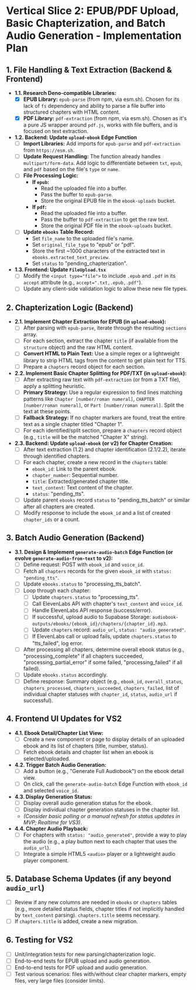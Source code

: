 # Vertical Slice 2: EPUB/PDF Upload, Basic Chapterization, and Batch Audio Generation - Implementation Plan

## 1. File Handling & Text Extraction (Backend & Frontend)

-   **1.1. Research Deno-compatible Libraries:**
    -   [x] **EPUB Library:** `epub-parse` (from npm, via esm.sh). Chosen for its lack of `fs` dependency and ability to parse a file buffer into structured chapters with HTML content.
    -   [x] **PDF Library:** `pdf-extraction` (from npm, via esm.sh). Chosen as it's a pure JS wrapper around `pdf.js`, works with file buffers, and is focused on text extraction.
-   **1.2. Backend: Update `upload-ebook` Edge Function**
    -   [ ] **Import Libraries:** Add imports for `epub-parse` and `pdf-extraction` from `https://esm.sh`.
    -   [ ] **Update Request Handling:** The function already handles `multipart/form-data`. Add logic to differentiate between `txt`, `epub`, and `pdf` based on the file's `type` or `name`.
    -   [ ] **File Processing Logic:**
        -   **If `epub`:**
            -   Read the uploaded file into a buffer.
            -   Pass the buffer to `epub-parse`.
            -   Store the original EPUB file in the `ebook-uploads` bucket.
        -   **If `pdf`:**
            -   Read the uploaded file into a buffer.
            -   Pass the buffer to `pdf-extraction` to get the raw text.
            -   Store the original PDF file in the `ebook-uploads` bucket.
    -   [ ] **Update `ebooks` Table Record:**
        -   Set `file_name` to the uploaded file's name.
        -   Set `original_file_type` to "epub" or "pdf".
        -   Store the first ~1000 characters of the extracted text in `ebooks.extracted_text_preview`.
        -   Set `status` to "pending_chapterization".
-   **1.3. Frontend: Update `FileUpload.tsx`**
    -   [ ] Modify the `<input type="file">` to include `.epub` and `.pdf` in its `accept` attribute (e.g., `accept=".txt,.epub,.pdf"`).
    -   [ ] Update any client-side validation logic to allow these new file types.

## 2. Chapterization Logic (Backend)

-   **2.1. Implement Chapter Extraction for EPUB (in `upload-ebook`):**
    -   [ ] After parsing with `epub-parse`, iterate through the resulting `sections` array.
    -   [ ] For each section, extract the chapter `title` (if available from the `structure` object) and the raw HTML content.
    -   [ ] **Convert HTML to Plain Text:** Use a simple regex or a lightweight library to strip HTML tags from the content to get plain text for TTS.
    -   [ ] Prepare a `chapters` record object for each section.
-   **2.2. Implement Basic Chapter Splitting for PDF/TXT (in `upload-ebook`):**
    -   [ ] After extracting raw text with `pdf-extraction` (or from a TXT file), apply a splitting heuristic.
    -   [ ] **Primary Strategy:** Use a regular expression to find lines matching patterns like `Chapter [number/roman numeral]`, `CHAPTER [number/roman numeral]`, or `Part [number/roman numeral]`. Split the text at these points.
    -   [ ] **Fallback Strategy:** If no chapter markers are found, treat the entire text as a single chapter titled "Chapter 1".
    -   [ ] For each identified/split section, prepare a `chapters` record object (e.g., `title` will be the matched "Chapter X" string).
-   **2.3. Backend: Update `upload-ebook` (or v2) for Chapter Creation:**
    -   [ ] After text extraction (1.2) and chapter identification (2.1/2.2), iterate through identified chapters.
    -   [ ] For each chapter, create a new record in the `chapters` table:
        -   `ebook_id`: Link to the parent ebook.
        -   `chapter_number`: Sequential number.
        -   `title`: Extracted/generated chapter title.
        -   `text_content`: Text content of the chapter.
        -   `status`: "pending_tts".
    -   [ ] Update parent `ebooks` record `status` to "pending_tts_batch" or similar after all chapters are created.
    -   [ ] Modify response to include the `ebook_id` and a list of created `chapter_ids` or a count.

## 3. Batch Audio Generation (Backend)

-   **3.1. Design & Implement `generate-audio-batch` Edge Function (or evolve `generate-audio-from-text` to v2):**
    -   [ ] Define request: POST with `ebook_id` and `voice_id`.
    -   [ ] Fetch all `chapters` records for the given `ebook_id` with `status: "pending_tts"`.
    -   [ ] Update `ebooks.status` to "processing_tts_batch".
    -   [ ] Loop through each chapter:
        -   [ ] Update `chapters.status` to "processing_tts".
        -   [ ] Call ElevenLabs API with chapter's `text_content` and `voice_id`.
        -   [ ] Handle ElevenLabs API response (success/error).
        -   [ ] If successful, upload audio to Supabase Storage: `audiobook-outputs/ebooks/{ebook_id}/chapters/{chapter_id}.mp3`.
        -   [ ] Update `chapters` record: `audio_url`, `status: "audio_generated"`.
        -   [ ] If ElevenLabs call or upload fails, update `chapters.status` to "tts_failed", log error.
    -   [ ] After processing all chapters, determine overall ebook status (e.g., "processing_complete" if all chapters succeeded, "processing_partial_error" if some failed, "processing_failed" if all failed).
    -   [ ] Update `ebooks.status` accordingly.
    -   [ ] Define response: Summary object (e.g., `ebook_id`, `overall_status`, `chapters_processed`, `chapters_succeeded`, `chapters_failed`, list of individual chapter statuses with `chapter_id`, `status`, `audio_url` if successful).

## 4. Frontend UI Updates for VS2

-   **4.1. Ebook Detail/Chapter List View:**
    -   [ ] Create a new component or page to display details of an uploaded ebook and its list of chapters (title, number, status).
    -   [ ] Fetch ebook details and chapter list when an ebook is selected/uploaded.
-   **4.2. Trigger Batch Audio Generation:**
    -   [ ] Add a button (e.g., "Generate Full Audiobook") on the ebook detail view.
    -   [ ] On click, call the `generate-audio-batch` Edge Function with `ebook_id` and selected `voice_id`.
-   **4.3. Display Generation Status:**
    -   [ ] Display overall audio generation status for the ebook.
    -   [ ] Display individual chapter generation statuses in the chapter list.
    -   *(Consider basic polling or a manual refresh for status updates in MVP; Realtime for VS3)*.
-   **4.4. Chapter Audio Playback:**
    -   [ ] For chapters with `status: "audio_generated"`, provide a way to play the audio (e.g., a play button next to each chapter that uses the `audio_url`).
    -   [ ] Integrate a simple HTML5 `<audio>` player or a lightweight audio player component.

## 5. Database Schema Updates (if any beyond `audio_url`)

-   [ ] Review if any new columns are needed in `ebooks` or `chapters` tables (e.g., more detailed status fields, chapter titles if not implicitly handled by `text_content` parsing). `chapters.title` seems necessary.
-   [ ] If `chapters.title` is added, create a new migration.

## 6. Testing for VS2

-   [ ] Unit/integration tests for new parsing/chapterization logic.
-   [ ] End-to-end tests for EPUB upload and audio generation.
-   [ ] End-to-end tests for PDF upload and audio generation.
-   [ ] Test various scenarios: files with/without clear chapter markers, empty files, very large files (consider limits).
